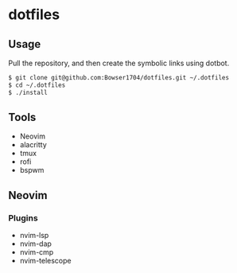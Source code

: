 # dotfiles

## Usage

Pull the repository, and then create the symbolic links using dotbot.

```bash
$ git clone git@github.com:Bowser1704/dotfiles.git ~/.dotfiles
$ cd ~/.dotfiles
$ ./install
```

## Tools

- Neovim
- alacritty
- tmux
- rofi
- bspwm

## Neovim

### Plugins

- nvim-lsp
- nvim-dap
- nvim-cmp
- nvim-telescope
